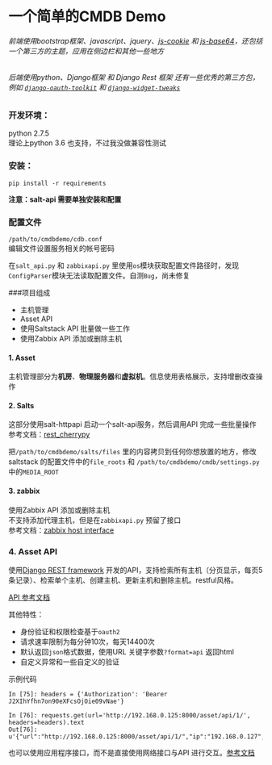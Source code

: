 # 一个简单的CMDB Demo
###### 前端使用bootstrap框架、javascript、jquery、[js-cookie](https://github.com/js-cookie/js-cookie) 和 [js-base64](https://github.com/dankogai/js-base64)，还包括一个第三方的主题，应用在侧边栏和其他一些地方
###### 后端使用python、Django框架 和 Django Rest 框架 还有一些优秀的第三方包，例如 [`django-oauth-toolkit`](https://django-oauth-toolkit.readthedocs.io/en/latest/index.html) 和 [`django-widget-tweaks`](https://pypi.org/project/django-widget-tweaks/)

### 开发环境：
python 2.7.5  
理论上python 3.6 也支持，不过我没做兼容性测试

### 安装：
`pip install -r requirements`

**注意：salt-api 需要单独安装和配置**

### 配置文件
`/path/to/cmdbdemo/cdb.conf`  
编辑文件设置服务相关的帐号密码  

在`salt_api.py` 和 `zabbixapi.py` 里使用`os`模块获取配置文件路径时，发现`ConfigParser`模块无法读取配置文件。自测`Bug`，尚未修复

###项目组成
- 主机管理
- Asset API
- 使用Saltstack API 批量做一些工作
- 使用Zabbix API 添加或删除主机

#### 1. Asset
主机管理部分为**机房**、**物理服务器**和**虚拟机**。信息使用表格展示，支持增删改查操作

#### 2. Salts
这部分使用salt-httpapi 启动一个salt-api服务，然后调用API 完成一些批量操作  
参考文档：[rest_cherrypy](https://docs.saltstack.com/en/latest/ref/netapi/all/salt.netapi.rest_cherrypy.html)

把`/path/to/cmdbdemo/salts/files` 里的内容拷贝到任何你想放置的地方，修改saltstack 的配置文件中的`file_roots` 和 `/path/to/cmdbdemo/cmdb/settings.py` 中的`MEDIA_ROOT`

#### 3. zabbix
使用Zabbix API 添加或删除主机  
不支持添加代理主机，但是在`zabbixapi.py` 预留了接口  
参考文档：[zabbix host interface](https://www.zabbix.com/documentation/3.4/zh/manual/api/reference/hostinterface)

### 4. Asset API
使用[Django REST framework](https://www.django-rest-framework.org/) 开发的API，支持检索所有主机（分页显示，每页5条记录）、检索单个主机、创建主机、更新主机和删除主机。restful风格。  

[API 参考文档](http://112.90.228.171/asset/docs/) 

其他特性：
- 身份验证和权限检查基于`oauth2`
- 请求速率限制为每分钟10次，每天14400次
- 默认返回`json`格式数据，使用URL 关键字参数`?format=api` 返回html
- 自定义异常和一些自定义的验证

示例代码
```
In [75]: headers = {'Authorization': 'Bearer J2XIhYfhn7on90eXFcsOjOie09vNae'}

In [76]: requests.get(url='http://192.168.0.125:8000/asset/api/1/', headers=headers).text
Out[76]: u'{"url":"http://192.168.0.125:8000/asset/api/1/","ip":"192.168.0.127","other_ip":"192.168.0.13","idc_name":"\u7a33\u901f\u6c55\u5c3e\u6570\u636e\u4e2d\u5fc31","hostname":"","cpu":"","memory":"","disk":"","system":"","status":"\u5df2\u4f7f\u7528","asset_type":"\u865a\u62df\u673a","env":"\u6d4b\u8bd5\u73af\u5883","belong_to":"192.168.0.20","comment":""}'
```
也可以使用应用程序接口，而不是直接使用网络接口与API 进行交互。[参考文档](https://www.django-rest-framework.org/topics/api-clients/)
